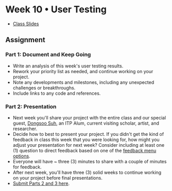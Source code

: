 # Week 10 • User Testing

- [Class
  Slides](https://drive.google.com/drive/folders/1CJBvOWjvRA19uFPxTAXgoDglkHBmJadJ?usp=sharing)

## Assignment

### Part 1: Document and Keep Going

- Write an analysis of this week's user testing results.
- Rework your priority list as needed, and continue working on your project.
- Note any developments and milestones, including any unexpected challenges or
  breakthroughs.
- Include links to any code and references.

### Part 2: Presentation

- Next week you'll share your project with the entire class and our special
  guest, [Dongsoo
  Suh](https://tisch.nyu.edu/itp/events/spring-2023/itp-ima-thursday-night-talk-suh-dongsoo),
  an ITP Alum, current visiting scholar, artist, and researcher.
- Decide how to best to present your project. If you didn't get the kind of
  feedback in class this week that you were looking for, how might you adjust
  your presentation for next week? Consider including
  at least one (1) question to direct feedback based on one of the [feedback menu options](https://docs.google.com/presentation/d/1DzvPHaEL4q-B8e9ESDDdnMY-7OMQuP0A_tuJ6qqn4PI/edit#slide=id.g22c188a2f93_0_88).
- Everyone will have ~ three (3) minutes to share with a couple of minutes for feedback.
- After next week, you'll have three (3) solid weeks to continue working on your project before final presentations.
- [Submit Parts 2 and 3 here](https://forms.gle/5AgRQUsAeUj8mVNTA).
